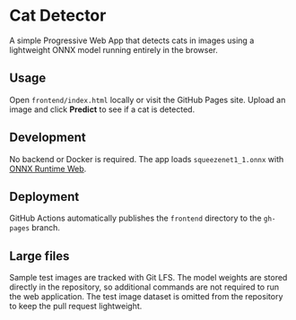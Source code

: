 # Cat Detector

A simple Progressive Web App that detects cats in images using a lightweight ONNX model running entirely in the browser.

## Usage
Open `frontend/index.html` locally or visit the GitHub Pages site. Upload an image and click **Predict** to see if a cat is detected.

## Development
No backend or Docker is required. The app loads `squeezenet1_1.onnx` with [ONNX Runtime Web](https://onnxruntime.ai/docs/api/js/).

## Deployment
GitHub Actions automatically publishes the `frontend` directory to the `gh-pages` branch.

## Large files
Sample test images are tracked with Git LFS. The model weights are stored
directly in the repository, so additional commands are not required to run the
web application. The test image dataset is omitted from the repository to keep
the pull request lightweight.
